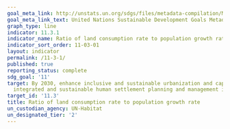 ```yaml
---
goal_meta_link: http://unstats.un.org/sdgs/files/metadata-compilation/Metadata-Goal-11.pdf
goal_meta_link_text: United Nations Sustainable Development Goals Metadata (pdf 2066kB)
graph_type: line
indicator: 11.3.1
indicator_name: Ratio of land consumption rate to population growth rate
indicator_sort_order: 11-03-01
layout: indicator
permalink: /11-3-1/
published: true
reporting_status: complete
sdg_goal: '11'
target: By 2030, enhance inclusive and sustainable urbanization and capacity for participatory,
  integrated and sustainable human settlement planning and management in all countries
target_id: '11.3'
title: Ratio of land consumption rate to population growth rate
un_custodian_agency: UN-Habitat
un_designated_tier: '2'
---
```

